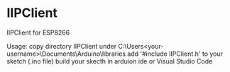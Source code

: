 # IIPClient
IIPClient for ESP8266

Usage:
  copy directory IIPClient under C:\Users\<your-username>\Documents\Arduino\libraries
  add '#include IIPClient.h' to your sketch (.ino file) 
  build your skecth in arduion ide or Visual Studio Code
  
